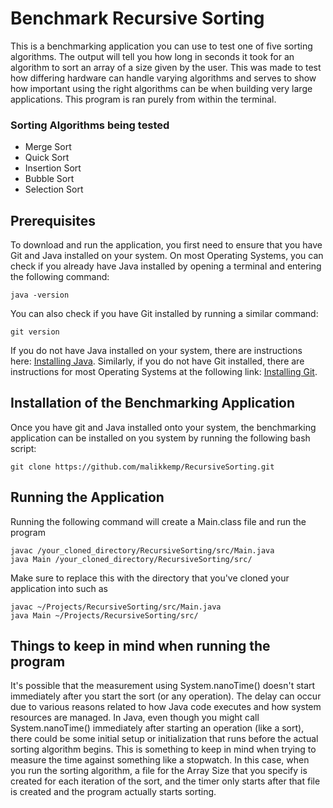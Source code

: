 # Benchmark Recursive Sorting
This is a benchmarking application you can use to test one of five sorting algorithms. 
The output will tell you how long in seconds it took for an algorithm to sort an array of a 
size given by the user. This was made to test how differing hardware can handle varying algorithms and serves
to show how important using the right algorithms can be when building very large applications. This program is ran purely from within the terminal.

### Sorting Algorithms being tested
- Merge Sort
- Quick Sort
- Insertion Sort
- Bubble Sort
- Selection Sort

## Prerequisites
To download and run the application, you first need to ensure that you have Git and Java installed on your system. On most Operating 
Systems, you can check if you already have Java installed by opening a terminal and entering the following command:
```bs
java -version
```
You can also check if you have Git installed by running a similar command:
```bs
git version
```
If you do not have Java installed on your system, there are instructions here: [Installing Java](https://www.java.com/en/download/help/download_options.html).
Similarly, if you do not have Git installed, there are instructions for most Operating Systems at the following link: [Installing Git](https://github.com/git-guides/install-git).

## Installation of the Benchmarking Application
Once you have git and Java installed onto your system, 
the benchmarking application can be installed on you system by running the following bash script: 
```bs
git clone https://github.com/malikkemp/RecursiveSorting.git
```
## Running the Application
Running the following command will create a Main.class file and run the program
```bs
javac /your_cloned_directory/RecursiveSorting/src/Main.java
java Main /your_cloned_directory/RecursiveSorting/src/
```
Make sure to replace this with the directory that you've cloned your application into such as 
```bs
javac ~/Projects/RecursiveSorting/src/Main.java
java Main ~/Projects/RecursiveSorting/src/
```

## Things to keep in mind when running the program
It's possible that the measurement using System.nanoTime() doesn't start immediately after you start the sort (or any operation). The delay can occur due to various reasons related to how Java code executes and how system resources are managed. In Java, even though you might call System.nanoTime() immediately after starting an operation (like a sort), there could be some initial setup or initialization that runs before the actual sorting algorithm begins. This is something to keep in mind when trying to measure the time against something like a stopwatch. In this case, when you run the sorting algorithm, a file for the Array Size that you specify is created for each iteration of the sort, and the timer only starts after that file is created and the program actually starts sorting.
